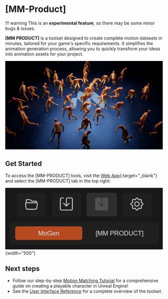 # [MM-Product]

!!! warning
    This is an **experimental feature**, so there may be some minor bugs & issues.

<!--## About-->

**[MM PRODUCT]** is a toolset designed to create complete motion datasets in minutes, tailored for your game's specific requirements. It simplifies the animation generation process, allowing you to quickly transform your ideas into animation assets for your project. 
<br>

![](../assets/images/mm-header.png)

## Get Started
To access the [MM-PRODUCT] tools, visit the [Web App](https://app.motorica.ai/){:target="_blank"} and select the [MM-PRODUCT] tab in the top right:

![](../assets/images/mm-switch-tab.png){width="500"}

## Next steps

- Follow our step-by-step [Motion Matching Tutorial](../how-to-guides/mm-tutorial.md) for a comprehensive guide on creating a playable character in Unreal Engine!
- See the [User Interface Reference](ui.md) for a complete overview of the toolset.